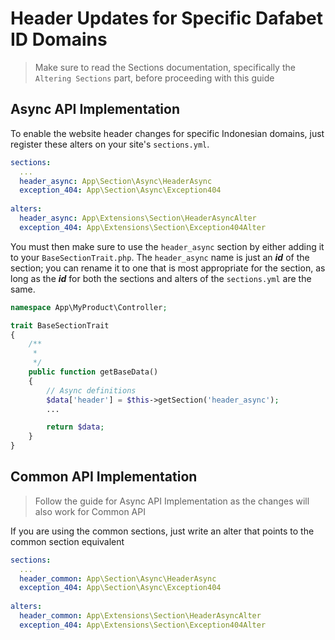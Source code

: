 # Header Updates for Specific Dafabet ID Domains

> Make sure to read the Sections documentation, specifically the `Altering Sections` part, before proceeding with this guide

## Async API Implementation

To enable the website header changes for specific Indonesian domains, just register 
these alters on your site's `sections.yml`.

```yaml
sections:
  ...
  header_async: App\Section\Async\HeaderAsync
  exception_404: App\Section\Async\Exception404
  
alters:
  header_async: App\Extensions\Section\HeaderAsyncAlter
  exception_404: App\Extensions\Section\Exception404Alter
```

You must then make sure to use the `header_async` section by either adding it to your `BaseSectionTrait.php`.
The `header_async` name is just an **_id_** of the section; you can rename it to one
that is most appropriate for the section, as long as the **_id_** for both the sections and alters of the `sections.yml` are the same.

```php
namespace App\MyProduct\Controller;

trait BaseSectionTrait
{
    /**
     *
     */
    public function getBaseData()
    {
        // Async definitions
        $data['header'] = $this->getSection('header_async');
        ...

        return $data;
    }
}
```

## Common API Implementation

> Follow the guide for Async API Implementation as the changes will also work for Common API

If you are using the common sections, just write an alter that points to the common section
equivalent
```yaml
sections:
  ...
  header_common: App\Section\Async\HeaderAsync
  exception_404: App\Section\Async\Exception404
  
alters:
  header_common: App\Extensions\Section\HeaderAsyncAlter
  exception_404: App\Extensions\Section\Exception404Alter
```
